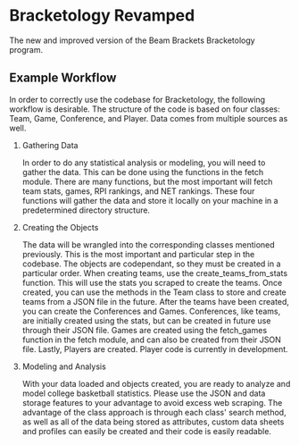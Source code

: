 # Bracketology Revamped
The new and improved version of the Beam Brackets Bracketology program.

## Example Workflow
In order to correctly use the codebase for Bracketology, the following workflow is desirable. The structure of the code is based on four classes: Team, Game, Conference, and Player. Data comes from multiple sources as well.
1. Gathering Data

    In order to do any statistical analysis or modeling, you will need to gather the data. This can be done using the functions in the fetch module. There are many functions, but the most important will fetch team stats, games, RPI rankings, and NET rankings. These four functions will gather the data and store it locally on your machine in a predetermined directory structure.
2. Creating the Objects

    The data will be wrangled into the corresponding classes mentioned previously. This is the most important and particular step in the codebase. The objects are codependant, so they must be created in a particular order. When creating teams, use the create_teams_from_stats function. This will use the stats you scraped to create the teams. Once created, you can use the methods in the Team class to store and create teams from a JSON file in the future. After the teams have been created, you can create the Conferences and Games. Conferences, like teams, are initially created using the stats, but can be created in future use through their JSON file. Games are created using the fetch_games function in the fetch module, and can also be created from their JSON file. Lastly, Players are created. Player code is currently in development.
3. Modeling and Analysis

    With your data loaded and objects created, you are ready to analyze and model college basketball statistics. Please use the JSON and data storage features to your advantage to avoid excess web scraping. The advantage of the class approach is through each class' search method, as well as all of the data being stored as attributes, custom data sheets and profiles can easily be created and their code is easily readable.
